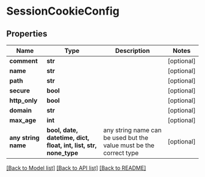 # SessionCookieConfig


## Properties
Name | Type | Description | Notes
------------ | ------------- | ------------- | -------------
**comment** | **str** |  | [optional] 
**name** | **str** |  | [optional] 
**path** | **str** |  | [optional] 
**secure** | **bool** |  | [optional] 
**http_only** | **bool** |  | [optional] 
**domain** | **str** |  | [optional] 
**max_age** | **int** |  | [optional] 
**any string name** | **bool, date, datetime, dict, float, int, list, str, none_type** | any string name can be used but the value must be the correct type | [optional]

[[Back to Model list]](../README.md#documentation-for-models) [[Back to API list]](../README.md#documentation-for-api-endpoints) [[Back to README]](../README.md)



